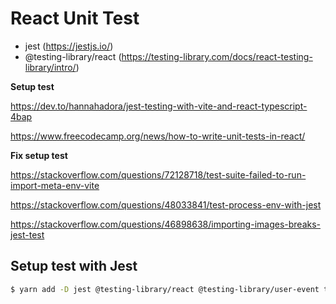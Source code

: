 # React Unit Test

- jest (https://jestjs.io/)
- @testing-library/react (https://testing-library.com/docs/react-testing-library/intro/)

**Setup test**

https://dev.to/hannahadora/jest-testing-with-vite-and-react-typescript-4bap

https://www.freecodecamp.org/news/how-to-write-unit-tests-in-react/

**Fix setup test**

https://stackoverflow.com/questions/72128718/test-suite-failed-to-run-import-meta-env-vite

https://stackoverflow.com/questions/48033841/test-process-env-with-jest

https://stackoverflow.com/questions/46898638/importing-images-breaks-jest-test

## Setup test with Jest

```bash
$ yarn add -D jest @testing-library/react @testing-library/user-event ts-jest @types/jest @testing-library/jest-dom ts-node jest-environment-jsdom
```
